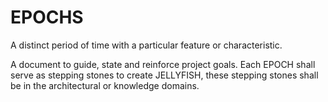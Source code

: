# EPOCHS
A distinct period of time with a particular feature or characteristic.

A document to guide, state and reinforce project goals.
Each EPOCH shall serve as stepping stones to create JELLYFISH,
these stepping stones shall be in the architectural or knowledge domains.
